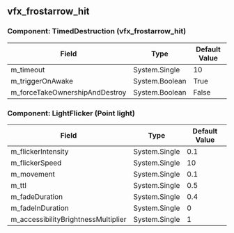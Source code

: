 ## vfx_frostarrow_hit

### Component: TimedDestruction (vfx_frostarrow_hit)

|Field|Type|Default Value|
|---|---|---|
|m_timeout|System.Single|10|
|m_triggerOnAwake|System.Boolean|True|
|m_forceTakeOwnershipAndDestroy|System.Boolean|False|

### Component: LightFlicker (Point light)

|Field|Type|Default Value|
|---|---|---|
|m_flickerIntensity|System.Single|0.1|
|m_flickerSpeed|System.Single|10|
|m_movement|System.Single|0.1|
|m_ttl|System.Single|0.5|
|m_fadeDuration|System.Single|0.4|
|m_fadeInDuration|System.Single|0|
|m_accessibilityBrightnessMultiplier|System.Single|1|


